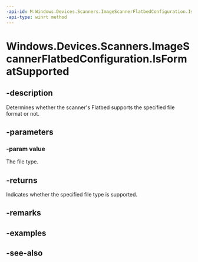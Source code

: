 ----api-id: M:Windows.Devices.Scanners.ImageScannerFlatbedConfiguration.IsFormatSupported(Windows.Devices.Scanners.ImageScannerFormat)
-api-type: winrt method
---<!-- Method syntaxpublic bool IsFormatSupported(Windows.Devices.Scanners.ImageScannerFormat value)--># Windows.Devices.Scanners.ImageScannerFlatbedConfiguration.IsFormatSupported## -descriptionDetermines whether the scanner's Flatbed supports the specified file format or not.## -parameters### -param valueThe file type.## -returnsIndicates whether the specified file type is supported.## -remarks## -examples## -see-also